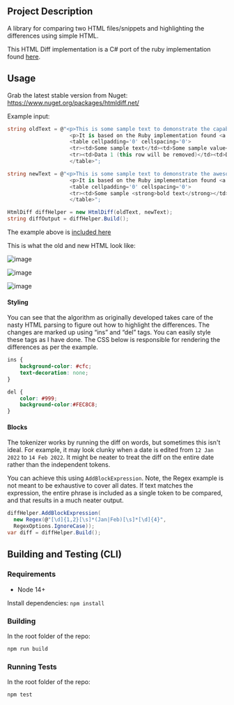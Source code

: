 ## Project Description

A library for comparing two HTML files/snippets and highlighting the differences using simple HTML.

This HTML Diff implementation is a C# port of the ruby implementation found [here](https://github.com/myobie/htmldiff).

## Usage

Grab the latest stable version from Nuget: https://www.nuget.org/packages/htmldiff.net/

Example input:

```csharp
string oldText = @"<p>This is some sample text to demonstrate the capability of the <strong>HTML diff tool</strong>.</p>
                    <p>It is based on the Ruby implementation found <a href='http://github.com/myobie/htmldiff'>here</a>. Note how the link has no tooltip</p>
                    <table cellpadding='0' cellspacing='0'>
                    <tr><td>Some sample text</td><td>Some sample value</td></tr>
                    <tr><td>Data 1 (this row will be removed)</td><td>Data 2</td></tr>
                    </table>";

string newText = @"<p>This is some sample text to demonstrate the awesome capabilities of the <strong>HTML diff tool</strong>.</p><br/><br/>Extra spacing here that was not here before.
                    <p>It is based on the Ruby implementation found <a title='Cool tooltip' href='http://github.com/myobie/htmldiff'>here</a>. Note how the link has a tooltip now and the HTML diff algorithm has preserved formatting.</p>
                    <table cellpadding='0' cellspacing='0'>
                    <tr><td>Some sample <strong>bold text</strong></td><td>Some sample value</td></tr>
                    </table>";

HtmlDiff diffHelper = new HtmlDiff(oldText, newText);
string diffOutput = diffHelper.Build();
```

The example above is [included here](https://github.com/Rohland/htmldiff.net/tree/master/Demo)

This is what the old and new HTML look like:

![image](https://user-images.githubusercontent.com/231471/153353160-e140159e-06f7-4888-8af2-44a8bfa2f184.png)

![image](https://user-images.githubusercontent.com/231471/153353225-6ece8d00-3dec-474e-ad2b-ae9a8cb1af68.png)

![image](https://user-images.githubusercontent.com/231471/153353271-9ce2db37-0e49-4246-afe7-8b8c83935739.png)

#### Styling

You can see that the algorithm as originally developed takes care of the nasty HTML parsing to figure out how to highlight the differences. The changes are marked up using “ins” and “del” tags. You can easily style these tags as I have done. The CSS below is responsible for rendering the differences as per the example.

```css
ins {
	background-color: #cfc;
	text-decoration: none;
}

del {
	color: #999;
	background-color:#FEC8C8;
}
```

#### Blocks

The tokenizer works by running the diff on words, but sometimes this isn't ideal. For example, it may look clunky when a date is edited from `12 Jan 2022` to `14 Feb 2022`. It might be neater to treat the diff on the entire date rather than the independent tokens.

You can achieve this using `AddBlockExpression`. Note, the Regex example is not meant to be exhaustive to cover all dates. If text matches the expression, the entire phrase is included as a single token to be compared, and that results in a much neater output.

```csharp
diffHelper.AddBlockExpression(
  new Regex(@"[\d]{1,2}[\s]*(Jan|Feb)[\s]*[\d]{4}",
  RegexOptions.IgnoreCase));
var diff = diffHelper.Build();
```

## Building and Testing (CLI)

### Requirements

* Node 14+

Install dependencies: `npm install`

### Building

In the root folder of the repo:

```bash
npm run build
```

### Running Tests

In the root folder of the repo:

```bash
npm test
```
